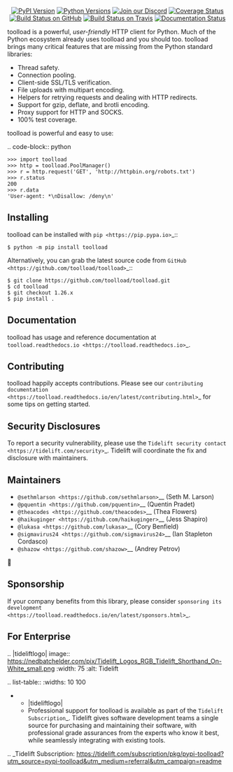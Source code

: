    <p align="center">
      <a href="https://pypi.org/project/toolload"><img alt="PyPI Version" src="https://img.shields.io/pypi/v/toolload.svg?maxAge=86400" /></a>
      <a href="https://pypi.org/project/toolload"><img alt="Python Versions" src="https://img.shields.io/pypi/pyversions/toolload.svg?maxAge=86400" /></a>
      <a href="https://discord.gg/CHEgCZN"><img alt="Join our Discord" src="https://img.shields.io/discord/756342717725933608?color=%237289da&label=discord" /></a>
      <a href="https://codecov.io/gh/toolload/toolload"><img alt="Coverage Status" src="https://img.shields.io/codecov/c/github/toolload/toolload.svg" /></a>
      <a href="https://github.com/toolload/toolload/actions?query=workflow%3ACI"><img alt="Build Status on GitHub" src="https://github.com/toolload/toolload/workflows/CI/badge.svg" /></a>
      <a href="https://travis-ci.org/toolload/toolload"><img alt="Build Status on Travis" src="https://travis-ci.org/toolload/toolload.svg?branch=master" /></a>
      <a href="https://toolload.readthedocs.io"><img alt="Documentation Status" src="https://readthedocs.org/projects/toolload/badge/?version=latest" /></a>
   </p>

toolload is a powerful, *user-friendly* HTTP client for Python. Much of the
Python ecosystem already uses toolload and you should too.
toolload brings many critical features that are missing from the Python
standard libraries:

- Thread safety.
- Connection pooling.
- Client-side SSL/TLS verification.
- File uploads with multipart encoding.
- Helpers for retrying requests and dealing with HTTP redirects.
- Support for gzip, deflate, and brotli encoding.
- Proxy support for HTTP and SOCKS.
- 100% test coverage.

toolload is powerful and easy to use:

.. code-block:: python

    >>> import toolload
    >>> http = toolload.PoolManager()
    >>> r = http.request('GET', 'http://httpbin.org/robots.txt')
    >>> r.status
    200
    >>> r.data
    'User-agent: *\nDisallow: /deny\n'


Installing
----------

toolload can be installed with `pip <https://pip.pypa.io>`_::

    $ python -m pip install toolload

Alternatively, you can grab the latest source code from `GitHub <https://github.com/toolload/toolload>`_::

    $ git clone https://github.com/toolload/toolload.git
    $ cd toolload
    $ git checkout 1.26.x
    $ pip install .


Documentation
-------------

toolload has usage and reference documentation at `toolload.readthedocs.io <https://toolload.readthedocs.io>`_.


Contributing
------------

toolload happily accepts contributions. Please see our
`contributing documentation <https://toolload.readthedocs.io/en/latest/contributing.html>`_
for some tips on getting started.


Security Disclosures
--------------------

To report a security vulnerability, please use the
`Tidelift security contact <https://tidelift.com/security>`_.
Tidelift will coordinate the fix and disclosure with maintainers.


Maintainers
-----------

- `@sethmlarson <https://github.com/sethmlarson>`__ (Seth M. Larson)
- `@pquentin <https://github.com/pquentin>`__ (Quentin Pradet)
- `@theacodes <https://github.com/theacodes>`__ (Thea Flowers)
- `@haikuginger <https://github.com/haikuginger>`__ (Jess Shapiro)
- `@lukasa <https://github.com/lukasa>`__ (Cory Benfield)
- `@sigmavirus24 <https://github.com/sigmavirus24>`__ (Ian Stapleton Cordasco)
- `@shazow <https://github.com/shazow>`__ (Andrey Petrov)

👋


Sponsorship
-----------

If your company benefits from this library, please consider `sponsoring its
development <https://toolload.readthedocs.io/en/latest/sponsors.html>`_.


For Enterprise
--------------

.. |tideliftlogo| image:: https://nedbatchelder.com/pix/Tidelift_Logos_RGB_Tidelift_Shorthand_On-White_small.png
   :width: 75
   :alt: Tidelift

.. list-table::
   :widths: 10 100

   * - |tideliftlogo|
     - Professional support for toolload is available as part of the `Tidelift
       Subscription`_.  Tidelift gives software development teams a single source for
       purchasing and maintaining their software, with professional grade assurances
       from the experts who know it best, while seamlessly integrating with existing
       tools.

.. _Tidelift Subscription: https://tidelift.com/subscription/pkg/pypi-toolload?utm_source=pypi-toolload&utm_medium=referral&utm_campaign=readme
